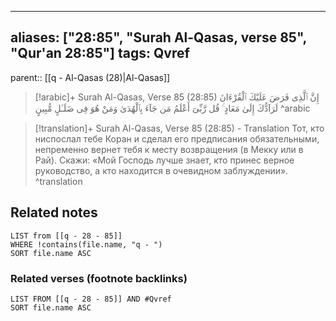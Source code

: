 
---
aliases: ["28:85", "Surah Al-Qasas, verse 85", "Qur'an 28:85"]
tags: Qvref
---

parent:: [[q - Al-Qasas (28)|Al-Qasas]]

> [!arabic]+ Surah Al-Qasas, Verse 85 (28:85)
> <span class="quran-arabic">إِنَّ ٱلَّذِى فَرَضَ عَلَيْكَ ٱلْقُرْءَانَ لَرَآدُّكَ إِلَىٰ مَعَادٍ ۚ قُل رَّبِّىٓ أَعْلَمُ مَن جَآءَ بِٱلْهُدَىٰ وَمَنْ هُوَ فِى ضَلَـٰلٍ مُّبِينٍ</span>
^arabic

> [!translation]+ Surah Al-Qasas, Verse 85 (28:85) - Translation
> Тот, кто ниспослал тебе Коран и сделал его предписания обязательными, непременно вернет тебя к месту возвращения (в Мекку или в Рай). Скажи: «Мой Господь лучше знает, кто принес верное руководство, а кто находится в очевидном заблуждении».
^translation



## Related notes
```dataview
LIST from [[q - 28 - 85]]
WHERE !contains(file.name, "q - ")
SORT file.name ASC
```

### Related verses (footnote backlinks)
```dataview
LIST FROM [[q - 28 - 85]] AND #Qvref
SORT file.name ASC
```


